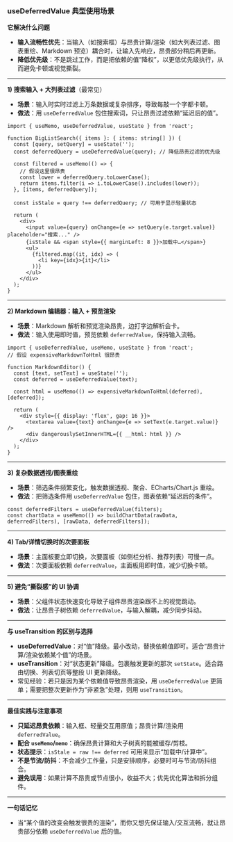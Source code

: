 ### useDeferredValue 典型使用场景

**它解决什么问题**
- **输入流畅性优先**：当输入（如搜索框）与昂贵计算/渲染（如大列表过滤、图表重绘、Markdown 预览）耦合时，让输入先响应，昂贵部分稍后再更新。
- **降低优先级**：不是跳过工作，而是把依赖的值“降权”，以更低优先级执行，从而避免卡顿或视觉撕裂。

---

**1) 搜索输入 + 大列表过滤**（最常见）
- **场景**：输入时实时过滤上万条数据或复杂排序，导致每敲一个字都卡顿。
- **做法**：用 `useDeferredValue` 包住搜索词，只让昂贵过滤依赖“延迟后的值”。

```tsx
import { useMemo, useDeferredValue, useState } from 'react';

function BigListSearch({ items }: { items: string[] }) {
  const [query, setQuery] = useState('');
  const deferredQuery = useDeferredValue(query); // 降低昂贵过滤的优先级

  const filtered = useMemo(() => {
    // 假设这里很昂贵
    const lower = deferredQuery.toLowerCase();
    return items.filter(i => i.toLowerCase().includes(lower));
  }, [items, deferredQuery]);

  const isStale = query !== deferredQuery; // 可用于显示轻量状态

  return (
    <div>
      <input value={query} onChange={e => setQuery(e.target.value)} placeholder="搜索..." />
      {isStale && <span style={{ marginLeft: 8 }}>加载中…</span>}
      <ul>
        {filtered.map((it, idx) => (
          <li key={idx}>{it}</li>
        ))}
      </ul>
    </div>
  );
}
```

---

**2) Markdown 编辑器：输入 + 预览渲染**
- **场景**：Markdown 解析和预览渲染昂贵，边打字边解析会卡。
- **做法**：输入使用即时值，预览依赖 `deferredValue`，保持输入流畅。

```tsx
import { useDeferredValue, useMemo, useState } from 'react';
// 假设 expensiveMarkdownToHtml 很昂贵

function MarkdownEditor() {
  const [text, setText] = useState('');
  const deferred = useDeferredValue(text);

  const html = useMemo(() => expensiveMarkdownToHtml(deferred), [deferred]);

  return (
    <div style={{ display: 'flex', gap: 16 }}>
      <textarea value={text} onChange={e => setText(e.target.value)} />
      <div dangerouslySetInnerHTML={{ __html: html }} />
    </div>
  );
}
```

---

**3) 复杂数据透视/图表重绘**
- **场景**：筛选条件频繁变化，触发数据透视、聚合、ECharts/Chart.js 重绘。
- **做法**：把筛选条件用 `useDeferredValue` 包住，图表依赖“延迟后的条件”。

```tsx
const deferredFilters = useDeferredValue(filters);
const chartData = useMemo(() => buildChartData(rawData, deferredFilters), [rawData, deferredFilters]);
```

---

**4) Tab/详情切换时的次要面板**
- **场景**：主面板要立即切换，次要面板（如侧栏分析、推荐列表）可慢一点。
- **做法**：次要面板依赖 `deferredValue`，主面板用即时值，减少切换卡顿。

---

**5) 避免“撕裂感”的 UI 协调**
- **场景**：父组件状态快速变化导致子组件昂贵渲染跟不上的视觉跳动。
- **做法**：让昂贵子树依赖 `deferredValue`，与输入解耦，减少同步抖动。

---

**与 useTransition 的区别与选择**
- **useDeferredValue**：对“值”降级。最小改动，替换依赖值即可。适合“昂贵计算/渲染依赖某个值”的场景。
- **useTransition**：对“状态更新”降级。包裹触发更新的那次 `setState`。适合路由切换、列表切页等整段 UI 更新降级。
- 常见经验：若只是因为某个依赖值导致昂贵渲染，用 `useDeferredValue` 更简单；需要把整次更新作为“非紧急”处理，则用 `useTransition`。

---

**最佳实践与注意事项**
- **只延迟昂贵依赖**：输入框、轻量交互用原值；昂贵计算/渲染用 `deferredValue`。
- **配合 `useMemo`/`memo`**：确保昂贵计算和大子树真的能被缓存/剪枝。
- **状态提示**：`isStale = raw !== deferred` 可用来显示“加载中/计算中”。
- **不是节流/防抖**：不会减少工作量，只是安排顺序，必要时可与节流/防抖组合。
- **避免误用**：如果计算不昂贵或节点很小，收益不大；优先优化算法和拆分组件。

---

**一句话记忆**
- 当“某个值的改变会触发很贵的渲染”，而你又想先保证输入/交互流畅，就让昂贵部分依赖 `useDeferredValue` 后的值。
